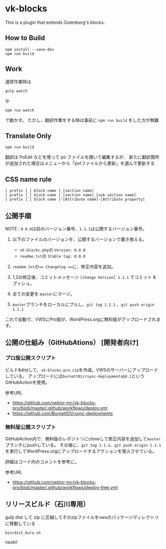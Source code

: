 # vk-blocks

This is a plugin that extends Gutenberg's blocks.

## How to Build

```
npm install --save-dev
npm run build
```
## Work

通常作業時は

```
gulp watch
```

か

```
npm run watch
```

で動かす。
ただし、翻訳作業をする時は事前に `npm run build` をした方が無難

## Translate Only

```
npm run build
```

翻訳は PoEdit などを使って po ファイルを開いて編集するが、
新たに翻訳箇所が追加された場合はメニューから「potファイルから更新」を選んで更新する

## CSS name rule

```
[ prefix ]_[ block name ]_[section name]
[ prefix ]_[ block name ]_[section name]_[sub section name]
[ prefix ]_[ block name ]-[Attribute name]-[Attribute property]
```

## 公開手順

NOTE : `0.0.0`は前のバージョン番号、`1.1.1`は公開するバージョン番号。

1. 以下のファイルのバージョンを、公開するバージョンで置き換える。
    - `vk-blocks.php`の `Version: 0.0.0`
    - `readme.txt`の `Stable tag: 0.0.0`

1. `readem.txt`の`== Changelog ==`に、修正内容を追加。
1. 1,2の修正後、コミットメッセージ `[change Version] 1.1.1` でコミット & プッシュ。
1. 全ての変更を `master`にマージ。
1. `master`ブランチをローカルにプルし、`git tag 1.1.1` 、`git push origin 1.1.1` 

これで自動で、VWSにPro版が、WordPress.orgに無料版がアップロードされます。


## 公開の仕組み（GitHubAtions） [開発者向け] 

### プロ版公開スクリプト  
ビルド&distして、`vk-blocks-pro.zip`を作成。VWSのサーバーにアップロードしている。
アップロードには`burnett01/rsync-deployments@4.1`というGitHubActionを使用。

参考URL  
- https://github.com/vektor-inc/vk-blocks-pro/blob/master/.github/workflows/deploy.yml
- https://github.com/Burnett01/rsync-deployments


### 無料版公開スクリプト  
GitHubAction内で、無料版のレポジトリにcloneして修正内容を追加して`master`ブランチにpushしている。
その後に、`git tag 1.1.1`、`git push origin 1.1.1` を実行してWordPress.orgにアップロードするアクションを発火させている。

詳細はコード内のコメントを参考に。

参考URL  
- https://github.com/vektor-inc/vk-blocks-pro/blob/master/.github/workflows/deploy-free.yml


## リリースビルド（石川専用）

gulp dist して zip に圧縮してそのzipファイルをvwsのパッケージディレクトリに移動している

```
bin/dist_kuru.sh
```

naoki!